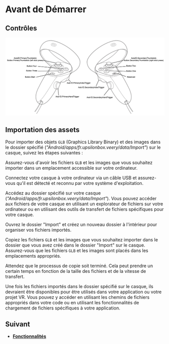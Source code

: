 # Avant de Démarrer

## Contrôles

![Contrôles](controls.png)

## Importation des assets

Pour importer des objets `GLB` (Graphics Library Binary) et des images dans le dossier spécifié (*"Android/apps/fr.upsilonbox.veery/data/Import"*) sur le casque, suivez les étapes suivantes :

Assurez-vous d'avoir les fichiers `GLB` et les images que vous souhaitez importer dans un emplacement accessible sur votre ordinateur.

Connectez votre casque à votre ordinateur via un câble USB et assurez-vous qu'il est détecté et reconnu par votre système d'exploitation.

Accédez au dossier spécifié sur votre casque (*"Android/apps/fr.upsilonbox.veery/data/Import"*). Vous pouvez accéder aux fichiers de votre casque en utilisant un explorateur de fichiers sur votre ordinateur ou en utilisant des outils de transfert de fichiers spécifiques pour votre casque.

Ouvrez le dossier "Import" et créez un nouveau dossier à l'intérieur pour organiser vos fichiers importés.

Copiez les fichiers `GLB` et les images que vous souhaitez importer dans le dossier que vous avez créé dans le dossier "Import" sur le casque. Assurez-vous que les fichiers `GLB` et les images sont placés dans les emplacements appropriés.

Attendez que le processus de copie soit terminé. Cela peut prendre un certain temps en fonction de la taille des fichiers et de la vitesse de transfert.

Une fois les fichiers importés dans le dossier spécifié sur le casque, ils devraient être disponibles pour être utilisés dans votre application ou votre projet VR. Vous pouvez y accéder en utilisant les chemins de fichiers appropriés dans votre code ou en utilisant les fonctionnalités de chargement de fichiers spécifiques à votre application.

## Suivant

- **[Fonctionnalités](md__features.html)**
